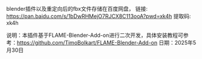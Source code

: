 blender插件以及重定向后的fbx文件存储在百度网盘，
链接: https://pan.baidu.com/s/1bDwRHMejO7RJCX8C113ooA?pwd=xk4h 提取码: xk4h 

说明：本插件基于FLAME-Blender-Add-on进行二次开发，具体安装教程可参考：https://github.com/TimoBolkart/FLAME-Blender-Add-on
日期：2025年5月30日
